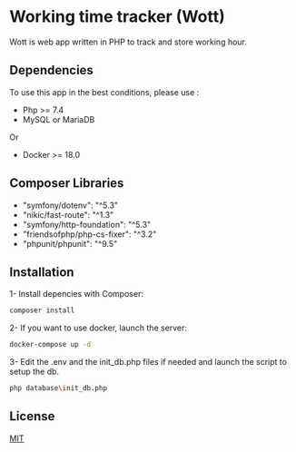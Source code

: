 # Working time tracker (Wott)

Wott is web app written in PHP to track and store
working hour.

## Dependencies

To use this app in the best conditions, please use :

- Php >= 7.4
- MySQL or MariaDB

Or

- Docker >= 18.0

## Composer Libraries

- "symfony/dotenv": "^5.3"
- "nikic/fast-route": "^1.3"
- "symfony/http-foundation": "^5.3"
- "friendsofphp/php-cs-fixer": "^3.2"
- "phpunit/phpunit": "^9.5"

## Installation

1- Install depencies with Composer:

```bash
composer install
```

2- If you want to use docker, launch the server:

```bash
docker-compose up -d
```

3- Edit the .env and the init_db.php files if needed and launch the script to setup the db.

```bash
php database\init_db.php
```

## License

[MIT](https://choosealicense.com/licenses/mit/)
